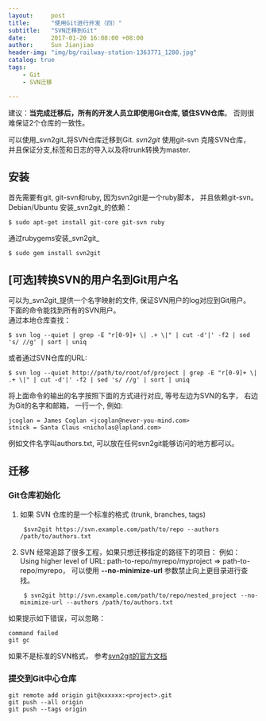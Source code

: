 ```yaml
---
layout:     post
title:      "使用Git进行开发（四）"  
subtitle:   "SVN迁移到Git"
date:       2017-01-20 16:08:00 +08:00
author:     Sun Jianjiao
header-img: "img/bg/railway-station-1363771_1280.jpg"
catalog: true
tags:
    - Git
    - SVN迁移

---
```



建议：**当完成迁移后，所有的开发人员立即使用Git仓库, 锁住SVN仓库**。 否则很难保证2个仓库的一致性。  

可以使用_svn2git_将SVN仓库迁移到Git. _svn2git_ 使用git-svn 克隆SVN仓库， 并且保证分支,标签和日志的导入以及将trunk转换为master.


安装
------------
首先需要有git, git-svn和ruby, 因为svn2git是一个ruby脚本， 并且依赖git-svn。
Debian/Ubuntu 安装_svn2git_的依赖：

    $ sudo apt-get install git-core git-svn ruby

通过rubygems安装_svn2git_

    $ sudo gem install svn2git

[可选]转换SVN的用户名到Git用户名
-------
可以为_svn2git_提供一个名字映射的文件, 保证SVN用户的log对应到Git用户。 下面的命令能找到所有的SVN用户。  
通过本地仓库查找：

    $ svn log --quiet | grep -E "r[0-9]+ \| .+ \|" | cut -d'|' -f2 | sed 's/ //g' | sort | uniq

或者通过SVN仓库的URL:

    $ svn log --quiet http://path/to/root/of/project | grep -E "r[0-9]+ \| .+ \|" | cut -d'|' -f2 | sed 's/ //g' | sort | uniq

将上面命令的输出的名字按照下面的方式进行对应, 等号左边为SVN的名字， 右边为Git的名字和邮箱， 一行一个, 例如:

    jcoglan = James Coglan <jcoglan@never-you-mind.com>
    stnick = Santa Claus <nicholas@lapland.com>

例如文件名字叫authors.txt, 可以放在任何svn2git能够访问的地方都可以。


迁移
-----

### Git仓库初始化 ###

1. 如果 SVN 仓库的是一个标准的格式 (trunk, branches, tags)

        $svn2git https://svn.example.com/path/to/repo --authors /path/to/authors.txt


2. SVN 经常追踪了很多工程，如果只想迁移指定的路径下的项目：
例如： Using higher level of URL:  path-to-repo/myrepo/myproject =>   path-to-repo/myrepo， 可以使用 **--no-minimize-url** 参数禁止向上更目录进行查找。

        $ svn2git http://svn.example.com/path/to/repo/nested_project --no-minimize-url --authors /path/to/authors.txt

如果提示如下错误，可以忽略：

	command failed
	git gc

如果不是标准的SVN格式， 参考[svn2git的官方文档](https://github.com/nirvdrum/svn2git)

### 提交到Git中心仓库 ###

	git remote add origin git@xxxxxx:<project>.git
	git push --all origin
	git push --tags origin